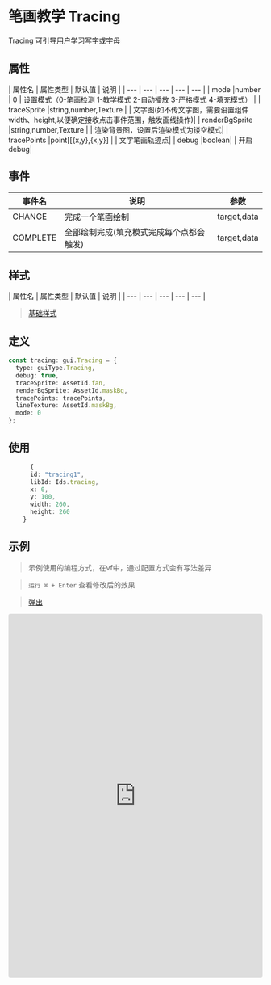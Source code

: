 # 笔画教学 Tracing


Tracing 可引导用户学习写字或字母

## 属性

| 属性名 | 属性类型 | 默认值 | 说明 |
| --- | --- | --- | --- | --- |
| mode |number | 0 | 设置模式（0-笔画检测  1-教学模式  2-自动播放  3-严格模式  4-填充模式） |
| traceSprite |string,number,Texture |  | 文字图(如不传文字图，需要设置组件width、height,以便确定接收点击事件范围，触发画线操作)|
| renderBgSprite |string,number,Texture |  | 渲染背景图，设置后渲染模式为镂空模式|
| tracePoints |point[[{x,y},{x,y}] |  | 文字笔画轨迹点|
| debug |boolean|  | 开启debug|
## 事件

| 事件名  | 说明 | 参数 |
| --- | --- | --- |
| CHANGE | 完成一个笔画绘制 | target,data |
| COMPLETE | 全部绘制完成(填充模式完成每个点都会触发) | target,data |

## 样式

| 属性名 | 属性类型 | 默认值 | 说明 |
| --- | --- | --- | --- | --- |



> [基础样式](/handbook/style.html#样式)

## 定义
``` typescript
const tracing: gui.Tracing = {
  type: guiType.Tracing,
  debug: true,
  traceSprite: AssetId.fan,
  renderBgSprite: AssetId.maskBg,
  tracePoints: tracePoints,
  lineTexture: AssetId.maskBg,
  mode: 0
};
```

## 使用
``` typescript
      {
      id: "tracing1",
      libId: Ids.tracing,
      x: 0,
      y: 100,
      width: 260,
      height: 260
    }
```

## 示例

> 示例使用的编程方式，在vf中，通过配置方式会有写法差异

> `运行 ⌘ + Enter` 查看修改后的效果

> [弹出](https://vipkid-edu.github.io/vf-gui/play/#example/TestTracing)

<iframe
     src="https://codesandbox.io/embed/tracingexample-8m5ry?fontsize=14&hidenavigation=1&module=%2Fsrc%2Fcomponents.ts&theme=dark"
     style="width:100%; height:720px; border:0; border-radius: 4px; overflow:hidden;"
     title="tracingExample"
     allow="accelerometer; ambient-light-sensor; camera; encrypted-media; geolocation; gyroscope; hid; microphone; midi; payment; usb; vr; xr-spatial-tracking"
     sandbox="allow-autoplay allow-forms allow-modals allow-popups allow-presentation allow-same-origin allow-scripts"
   ></iframe>